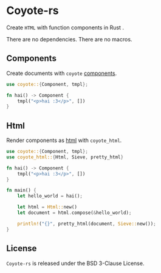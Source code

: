 # Coyote-rs

Create `HTML` with function components in Rust .

There are no dependencies. There are no macros.

## Components

Create documents with `coyote` [components](./coyote/README.md).

```rust
use coyote::{Component, tmpl};

fn hai() -> Component {
    tmpl("<p>hai :3</p>", [])
}
```

## Html

Render components as [html](./coyote_html/README.md) with `coyote_html`.

```rust
use coyote::{Component, tmpl};
use coyote_html::{Html, Sieve, pretty_html}

fn hai() -> Component {
    tmpl("<p>hai :3</p>", [])
}

fn main() {
    let hello_world = hai();

    let html = Html::new()
    let document = html.compose(&hello_world);

    println!("{}", pretty_html(document, Sieve::new());
}
```

## License

`Coyote-rs` is released under the BSD 3-Clause License.
